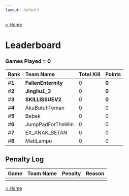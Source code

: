 ```yaml
---
layout: default
---
```


[< Home](https://kanziebub.github.io/SurvivalProtocol/)

# **Leaderboard**

### Games Played = 0

|  Rank  | Team Name             | Total Kill | **Points** |
|:-------|:----------------------|:-----------|:-----------|
| #**1** | **FallenEnternity** | 0 | **0** | 
| #**2** | **Jingliu1_3** | 0 | **0** | 
| #**3** | **SKILLISSUEV2** | 0 | **0** | 
| #**4** | AkuButuhTeman | 0 | 0 | 
| #**5** | Bebek | 0 | 0 | 
| #**6** | JumpPadForTheWin | 0 | 0 | 
| #**7** | EX_ANAK_SETAN | 0 | 0 | 
| #**8** | MatiLampu | 0 | 0 | 

## Penalty Log

|  Game  | Team Name | Penalty | Reason                |
|:-------|:----------|:--------|:----------------------|
|      |      |      |      |
    
[< Home](https://kanziebub.github.io/SurvivalProtocol/)
    